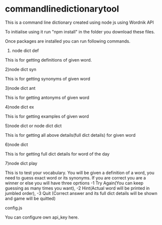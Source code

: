 # commandlinedictionarytool
This is a command line dictionary created using node js using Wordnik API

To initialise using it run "npm install" in the folder you download these files.

Once packages are installed you can run following commands.

1) node dict def <word>

This is for getting definitions of given word.

2)node dict syn <word>

This is for getting synonyms of given word

3)node dict ant <word>

This is for getting antonyms of given word

4)node dict ex <word>

This is for getting examples of given word

5)node dict <word> or node dict dict <word>

This is for getting all above details(full dict details) for given word

6)node dict

This is for getting full dict details for word of the day

7)node dict play

This is to test your vocabulary. You will be given a definition of a word, you need to guess exact word or its synonyms. If you are correct you are a winner or else you will have three oprtions -1 Try Again(You can keep guessing as many times you want), -2 Hint(Actual word will be printed in jumbled order), -3 Quit (Correct answer and its full dict details will be shown and game will be quitted)


config.js

You can configure own api_key here.
